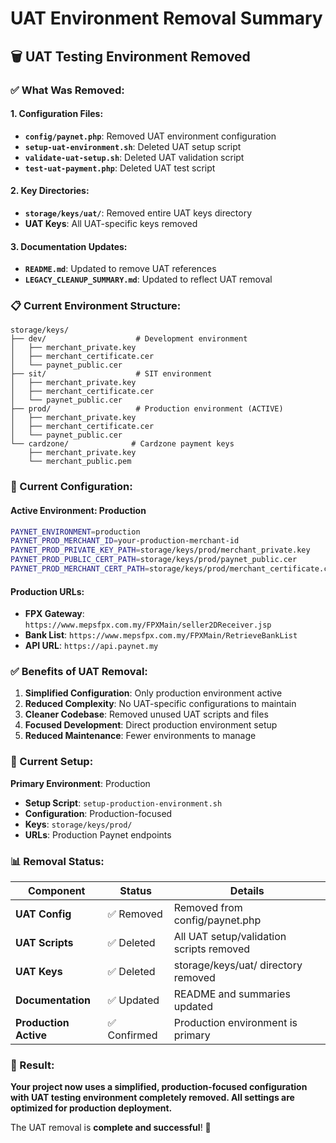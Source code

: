 # UAT Environment Removal Summary

## 🗑️ **UAT Testing Environment Removed**

### **✅ What Was Removed:**

#### **1. Configuration Files:**
- **`config/paynet.php`**: Removed UAT environment configuration
- **`setup-uat-environment.sh`**: Deleted UAT setup script
- **`validate-uat-setup.sh`**: Deleted UAT validation script
- **`test-uat-payment.php`**: Deleted UAT test script

#### **2. Key Directories:**
- **`storage/keys/uat/`**: Removed entire UAT keys directory
- **UAT Keys**: All UAT-specific keys removed

#### **3. Documentation Updates:**
- **`README.md`**: Updated to remove UAT references
- **`LEGACY_CLEANUP_SUMMARY.md`**: Updated to reflect UAT removal

### **📋 Current Environment Structure:**

```
storage/keys/
├── dev/                    # Development environment
│   ├── merchant_private.key
│   ├── merchant_certificate.cer
│   └── paynet_public.cer
├── sit/                    # SIT environment
│   ├── merchant_private.key
│   ├── merchant_certificate.cer
│   └── paynet_public.cer
├── prod/                   # Production environment (ACTIVE)
│   ├── merchant_private.key
│   ├── merchant_certificate.cer
│   └── paynet_public.cer
└── cardzone/              # Cardzone payment keys
    ├── merchant_private.key
    └── merchant_public.pem
```

### **🎯 Current Configuration:**

#### **Active Environment: Production**
```bash
PAYNET_ENVIRONMENT=production
PAYNET_PROD_MERCHANT_ID=your-production-merchant-id
PAYNET_PROD_PRIVATE_KEY_PATH=storage/keys/prod/merchant_private.key
PAYNET_PROD_PUBLIC_CERT_PATH=storage/keys/prod/paynet_public.cer
PAYNET_PROD_MERCHANT_CERT_PATH=storage/keys/prod/merchant_certificate.cer
```

#### **Production URLs:**
- **FPX Gateway**: `https://www.mepsfpx.com.my/FPXMain/seller2DReceiver.jsp`
- **Bank List**: `https://www.mepsfpx.com.my/FPXMain/RetrieveBankList`
- **API URL**: `https://api.paynet.my`

### **✅ Benefits of UAT Removal:**

1. **Simplified Configuration**: Only production environment active
2. **Reduced Complexity**: No UAT-specific configurations to maintain
3. **Cleaner Codebase**: Removed unused UAT scripts and files
4. **Focused Development**: Direct production environment setup
5. **Reduced Maintenance**: Fewer environments to manage

### **🚀 Current Setup:**

**Primary Environment**: Production
- **Setup Script**: `setup-production-environment.sh`
- **Configuration**: Production-focused
- **Keys**: `storage/keys/prod/`
- **URLs**: Production Paynet endpoints

### **📊 Removal Status:**

| Component | Status | Details |
|-----------|--------|---------|
| **UAT Config** | ✅ Removed | Removed from config/paynet.php |
| **UAT Scripts** | ✅ Deleted | All UAT setup/validation scripts removed |
| **UAT Keys** | ✅ Deleted | storage/keys/uat/ directory removed |
| **Documentation** | ✅ Updated | README and summaries updated |
| **Production Active** | ✅ Confirmed | Production environment is primary |

### **🎯 Result:**

**Your project now uses a simplified, production-focused configuration with UAT testing environment completely removed. All settings are optimized for production deployment.**

The UAT removal is **complete and successful**! 🎉 